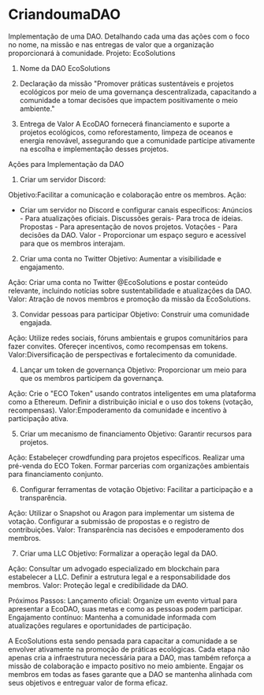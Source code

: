 # CriandoumaDAO
Implementação de uma DAO. Detalhando cada uma das ações com o foco no nome, na missão e nas entregas de valor que a organização proporcionará à comunidade.
Projeto: EcoSolutions

1. Nome da DAO
 EcoSolutions

2. Declaração da missão
"Promover práticas sustentáveis e projetos ecológicos por meio de uma governança descentralizada, capacitando a comunidade a tomar decisões que impactem positivamente o meio ambiente."

3. Entrega de Valor
A EcoDAO fornecerá financiamento e suporte a projetos ecológicos, como reforestamento, limpeza de oceanos e energia renovável, assegurando que a comunidade participe ativamente na escolha e implementação desses projetos.

 Ações para Implementação da DAO
 
1. Criar um servidor Discord:

Objetivo:Facilitar a comunicação e colaboração entre os membros.
Ação: 
 - Criar um servidor no Discord e configurar canais específicos:
     Anúncios - Para atualizações oficiais.
     Discussões gerais- Para troca de ideias.
     Propostas - Para apresentação de novos projetos.
     Votações - Para decisões da DAO.
     Valor - Proporcionar um espaço seguro e acessível para que os membros interajam.

2. Criar uma conta no Twitter
Objetivo: Aumentar a visibilidade e engajamento.

Ação:
   Criar uma conta no Twitter @EcoSolutions e postar conteúdo relevante, incluindo notícias sobre sustentabilidade e atualizações da DAO.
   Valor: Atração de novos membros e promoção da missão da EcoSolutions.

3. Convidar pessoas para participar
 Objetivo: Construir uma comunidade engajada.

Ação:
  Utilize redes sociais, fóruns ambientais e grupos comunitários para fazer convites.
  Ofereçer incentivos, como recompensas em tokens.
  Valor:Diversificação de perspectivas e fortalecimento da comunidade.

4. Lançar um token de governança
  Objetivo: Proporcionar um meio para que os membros participem da governança.

Ação:
   Crie o "ECO Token" usando contratos inteligentes em uma plataforma como a Ethereum.
   Definir a distribuição inicial e o uso dos tokens (votação, recompensas).
   Valor:Empoderamento da comunidade e incentivo à participação ativa.

 5. Criar um mecanismo de financiamento
  Objetivo: Garantir recursos para projetos.

Ação: 
   Estabeleçer crowdfunding para projetos específicos.
   Realizar uma pré-venda do ECO Token.
   Formar parcerias com organizações ambientais para financiamento conjunto.

 6. Configurar ferramentas de votação
Objetivo: Facilitar a participação e a transparência.

Ação:
Utilizar o Snapshot ou Aragon para implementar um sistema de votação.
Configurar a submissão de propostas e o registro de contribuições.
Valor: Transparência nas decisões e empoderamento dos membros.

7. Criar uma LLC
  Objetivo: Formalizar a operação legal da DAO.

Ação:
   Consultar um advogado especializado em blockchain para estabelecer a LLC.
   Definir a estrutura legal e a responsabilidade dos membros.
   Valor: Proteção legal e credibilidade da DAO.
   
Próximos Passos:
    Lançamento oficial: Organize um evento virtual para apresentar a EcoDAO, suas metas e como as pessoas podem participar.
    Engajamento contínuo: Mantenha a comunidade informada com atualizações regulares e oportunidades de participação.
    
A EcoSolutions esta sendo pensada para capacitar a comunidade a se envolver ativamente na promoção de práticas ecológicas. Cada etapa não apenas cria a infraestrutura necessária para a DAO, mas também reforça a missão de colaboração e impacto positivo no meio ambiente. Engajar os membros em todas as fases garante que a DAO se mantenha alinhada com seus objetivos e entreguar valor de forma eficaz.
